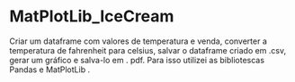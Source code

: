 # MatPlotLib_IceCream
Criar um dataframe com valores de temperatura e venda, converter a temperatura de fahrenheit para celsius, salvar o dataframe criado em .csv, gerar um gráfico e salva-lo em . pdf. Para isso utilizei as bibliotescas Pandas e MatPlotLib .
